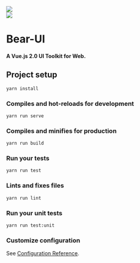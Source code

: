 

<div style="align: center">
<a href="https://bear-ui.top" target="_blank">
<img src="https://i.loli.net/2019/07/22/5d353f425340877599.png"/>
</a>
</div>
<div style="align: center">
<a href="https://travis-ci.org/NO2046/Bear-UI" target="_blank">
 <img src="https://travis-ci.org/NO2046/Bear-UI.svg?branch=master"/>
</a>
</div>

# Bear-UI
#### A Vue.js 2.0 UI Toolkit for Web.

## Project setup
```
yarn install
```


### Compiles and hot-reloads for development
```
yarn run serve
```

### Compiles and minifies for production
```
yarn run build
```

### Run your tests
```
yarn run test
```

### Lints and fixes files
```
yarn run lint
```

### Run your unit tests
```
yarn run test:unit
```

### Customize configuration
See [Configuration Reference](https://cli.vuejs.org/config/).
